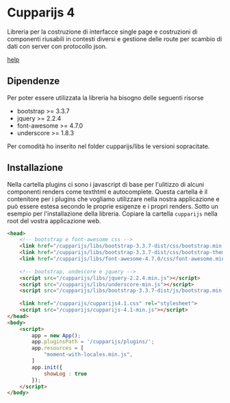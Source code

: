 # Cupparijs 4 

Libreria per la costruzione di interfacce single page e costruzioni di componenti riusabili in contesti 
diversi e gestione delle route per scambio di dati con server con protocollo json.

[help](http://pierpaolociullo.it/help)

## Dipendenze

Per poter essere utilizzata la libreria ha bisogno delle seguenti risorse

- bootstrap >= 3.3.7
- jquery >= 2.2.4
- font-awesome >= 4.7.0
- underscore >= 1.8.3

Per comodità ho inserito nel folder cupparijs/libs le versioni sopracitate.

## Installazione

Nella cartella plugins ci sono i javascript di base per l'ulitizzo di alcuni componenti renders come 
texthtml e autocomplete. Questa cartella è il contenitore per i plugins che vogliamo utilizzare nella nostra
applicazione e può essere estesa secondo le proprie esigenze e i propri renders. Sotto un esempio per l'installazione della
libreria. Copiare la cartella `cupparijs` nella root del vostra applicazione web.

```html
<head>
    <!-- bootstrap e font-awesome css -->
    <link href="/cupparijs/libs/bootstrap-3.3.7-dist/css/bootstrap.min.css" rel="stylesheet">
    <link href="/cupparijs/libs/bootstrap-3.3.7-dist/css/bootstrap-theme.min.css" rel="stylesheet">
    <link href="/cupparijs/libs/font-awesome-4.7.0/css/font-awesome.min.css" rel="stylesheet">
    
    <!-- bootstrap, undescore e jquery -->
    <script src="/cupparijs/libs/jquery-2.2.4.min.js"></script>
    <script src="/cupparijs/libs/underscore-min.js"></script>
    <script src="/cupparijs/libs/bootstrap-3.3.7-dist/js/bootstrap.min.js"></script>
    
    <link href="/cupparijs/cupparijs4.1.css" rel="stylesheet">
    <script src="/cupparijs/cupparijs-4.1-min.js"></script>
</head>
<body>
    <script>
        app = new App();
        app.pluginsPath = '/cupparijs/plugins/';
        app.resources = [
            "moment-with-locales.min.js",
        ]
        app.init({
            showLog : true
        });
    </script>
</body>
```